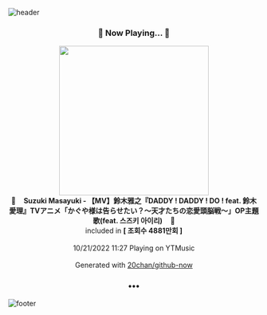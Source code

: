 ![header](https://capsule-render.vercel.app/api?type=wave&height=170&section=header&text=Hi.%20I'm%20SHIFT&fontColor=090707&fontAlignX=45&fontAlignY=65&fontSize=100)

<h3 align="center">🎵 Now Playing... 🎵</h3>
<p align="center">
  <a href="https://music.youtube.com/watch?v=2Od7QCsyqkE">
    <img width="300" src="https://i.ytimg.com/vi/2Od7QCsyqkE/sddefault.jpg?sqp=-oaymwEWCJADEOEBIAQqCghqEJQEGHgg6AJIWg&rs">
  </a>
  <br>
  🎵&nbsp&nbsp&nbsp <b>Suzuki Masayuki - 【MV】鈴木雅之『DADDY ! DADDY ! DO ! feat. 鈴木愛理』TVアニメ「かぐや様は告らせたい？～天才たちの恋愛頭脳戦～」OP主題歌(feat. 스즈키 아이리)</b> &nbsp&nbsp&nbsp🎵
  <br>
  included in <b>[ 조회수 4881만회 ]</b>
  
  <br />
  <br />
  10/21/2022 11:27 Playing on YTMusic
  <br />
  <br />
  Generated with <a href="https://github.com/20chan/github-now">20chan/github-now</a>
</p>

<h3 align="center">•••</h3>

![footer](https://capsule-render.vercel.app/api?type=wave&height=150&section=footer)
